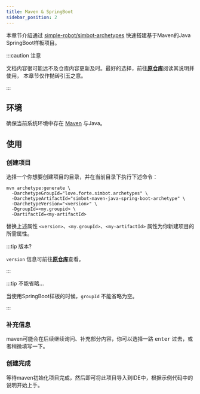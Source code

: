 ```yaml
---
title: Maven & SpringBoot
sidebar_position: 2
---
```


本章节介绍通过 [simple-robot/simbot-archetypes](https://github.com/simple-robot/simbot-archetypes) 快速搭建基于Maven的Java SpringBoot样板项目。

:::caution 注意

文档内容很可能远不及仓库内容更新及时。最好的选择，前往[**原仓库**](https://github.com/simple-robot/simbot-archetypes)阅读其说明并使用，
本章节仅作抛砖引玉之意。

:::

## 环境

确保当前系统环境中存在 [Maven](https://maven.apache.org/) 与Java。

## 使用
### 创建项目

选择一个你想要创建项目的目录，并在当前目录下执行下述命令：

```shell
mvn archetype:generate \
  -DarchetypeGroupId="love.forte.simbot.archetypes" \
  -DarchetypeArtifactId="simbot-maven-java-spring-boot-archetype" \
  -DarchetypeVersion="<version>" \
  -DgroupId=<my.groupid> \
  -DartifactId=<my-artifactId>
```

替换上述属性 `<version>`、`<my.groupId>`、`<my-artifactId>` 属性为你新建项目的所需属性。

:::tip 版本?

`version` 信息可前往[**原仓库**](https://github.com/simple-robot/simbot-archetypes)查看。

:::

:::tip 不能省略...

当使用SpringBoot样板的时候，`groupId` 不能省略为空。

:::

### 补充信息

maven可能会在后续继续询问、补充部分内容，你可以选择一路 <kbd>enter</kbd> 过去，或者稍微填写一下。

### 创建完成

等待maven初始化项目完成，然后即可将此项目导入到IDE中，根据示例代码中的说明开始上手。
